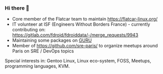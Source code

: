 ### Hi there 👋

* Core member of the Flatcar team to maintain https://flatcar-linux.org/ 
* IT volunteer at ISF (Engineers Without Borders France) - currently contributing on: https://gitlab.com/fdroid/fdroiddata/-/merge_requests/9943
* Maintaining some packages on [GURU](https://github.com/gentoo/guru/commits?author=tormath1)
* Member of https://github.com/sre-paris/ to organize meetups around Paris on SRE / DevOps topics

Special interests in: Gentoo Linux, Linux eco-system, FOSS, Meetups, programming languages, KVM.

